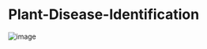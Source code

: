 # Plant-Disease-Identification

![image](https://drive.google.com/file/d/1lsRgF5lBdVGIWjg8wH3cJyacDWie9mJd)
